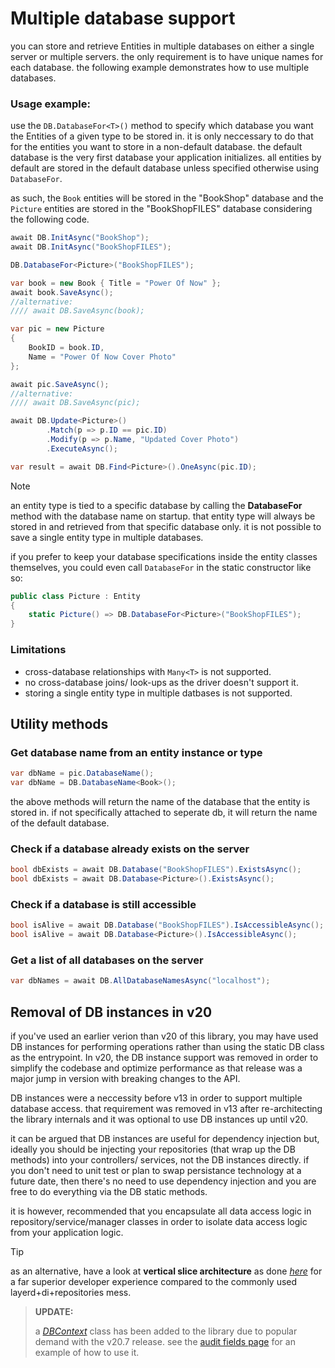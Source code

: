 # Multiple database support
you can store and retrieve Entities in multiple databases on either a single server or multiple servers. the only requirement is to have unique names for each database. the following example demonstrates how to use multiple databases.

### Usage example:

use the `DB.DatabaseFor<T>()` method to specify which database you want the Entities of a given type to be stored in. it is only neccessary to do that for the entities you want to store in a non-default database. the default database is the very first database your application initializes. all entities by default are stored in the default database unless specified otherwise using `DatabaseFor`.

as such, the `Book` entities will be stored in the "BookShop" database and the `Picture` entities are stored in the "BookShopFILES" database considering the following code.

```csharp
await DB.InitAsync("BookShop");
await DB.InitAsync("BookShopFILES");

DB.DatabaseFor<Picture>("BookShopFILES");

var book = new Book { Title = "Power Of Now" };
await book.SaveAsync();
//alternative:
//// await DB.SaveAsync(book);

var pic = new Picture
{
    BookID = book.ID,
    Name = "Power Of Now Cover Photo"
};

await pic.SaveAsync();
//alternative:
//// await DB.SaveAsync(pic);

await DB.Update<Picture>()
        .Match(p => p.ID == pic.ID)
        .Modify(p => p.Name, "Updated Cover Photo")
        .ExecuteAsync();

var result = await DB.Find<Picture>().OneAsync(pic.ID);                    
```

> [!note]
> an entity type is tied to a specific database by calling the **DatabaseFor** method with the database name on startup. that entity type will always be stored in and retrieved from that specific database only. it is not possible to save a single entity type in multiple databases.

if you prefer to keep your database specifications inside the entity classes themselves, you could even call `DatabaseFor` in the static constructor like so:
```csharp
public class Picture : Entity
{
    static Picture() => DB.DatabaseFor<Picture>("BookShopFILES");
}
```
### Limitations
- cross-database relationships with `Many<T>` is not supported.
- no cross-database joins/ look-ups as the driver doesn't support it.
- storing a single entity type in multiple datbases is not supported.

## Utility methods

### Get database name from an entity instance or type
```csharp
var dbName = pic.DatabaseName();
var dbName = DB.DatabaseName<Book>();
```
the above methods will return the name of the database that the entity is stored in. if not specifically attached to seperate db, it will return the name of the default database.

### Check if a database already exists on the server
```csharp
bool dbExists = await DB.Database("BookShopFILES").ExistsAsync();
bool dbExists = await DB.Database<Picture>().ExistsAsync();
```

### Check if a database is still accessible
```csharp
bool isAlive = await DB.Database("BookShopFILES").IsAccessibleAsync();
bool isAlive = await DB.Database<Picture>().IsAccessibleAsync();
```

### Get a list of all databases on the server
```csharp
var dbNames = await DB.AllDatabaseNamesAsync("localhost");
```

## Removal of DB instances in v20

if you've used an earlier verion than v20 of this library, you may have used DB instances for performing operations rather than using the static DB class as the entrypoint. In v20, the DB instance support was removed in order to simplify the codebase and optimize performance as that release was a major jump in version with breaking changes to the API.

DB instances were a neccessity before v13 in order to support multiple database access. that requirement was removed in v13 after re-architecting the library internals and it was optional to use DB instances up until v20.

it can be argued that DB instances are useful for dependency injection but, ideally you should be injecting your repositories (that wrap up the DB methods) into your controllers/ services, not the DB instances directly. if you don't need to unit test or plan to swap persistance technology at a future date, then there's no need to use dependency injection and you are free to do everything via the DB static methods.

it is however, recommended that you encapsulate all data access logic in repository/service/manager classes in order to isolate data access logic from your application logic.

> [!tip]
> as an alternative, have a look at **vertical slice architecture** as done [_here_](https://github.com/dj-nitehawk/MongoWebApiStarter) for a far superior developer experience compared to the commonly used layerd+di+repositories mess.

> **UPDATE:**
> 
> a *[DBContext](xref:MongoDB.Entities.DBContext)* class has been added to the library due to popular demand with the v20.7 release. see the [audit fields page](Audit-Fields.md) for an example of how to use it.